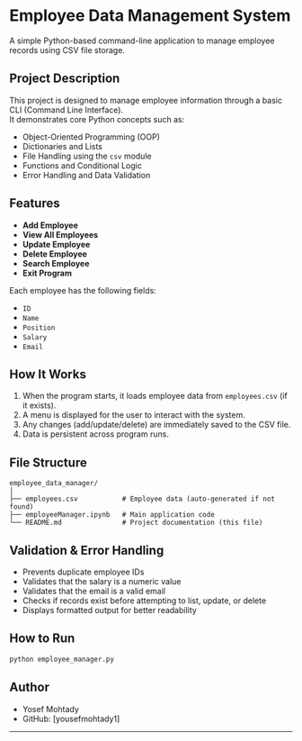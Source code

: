 # Employee Data Management System

A simple Python-based command-line application to manage employee records using CSV file storage.

## Project Description

This project is designed to manage employee information through a basic CLI (Command Line Interface).  
It demonstrates core Python concepts such as:

- Object-Oriented Programming (OOP)
- Dictionaries and Lists
- File Handling using the `csv` module
- Functions and Conditional Logic
- Error Handling and Data Validation

## Features

- **Add Employee**
- **View All Employees**
- **Update Employee**
- **Delete Employee**
- **Search Employee**
- **Exit Program**

Each employee has the following fields:

- `ID`
- `Name`
- `Position`
- `Salary`
- `Email`

## How It Works

1. When the program starts, it loads employee data from `employees.csv` (if it exists).
2. A menu is displayed for the user to interact with the system.
3. Any changes (add/update/delete) are immediately saved to the CSV file.
4. Data is persistent across program runs.

## File Structure

```
employee_data_manager/
│
├── employees.csv           # Employee data (auto-generated if not found)
├── employeeManager.ipynb   # Main application code
└── README.md               # Project documentation (this file)
```

## Validation & Error Handling

- Prevents duplicate employee IDs
- Validates that the salary is a numeric value
- Validates that the email is a valid email
- Checks if records exist before attempting to list, update, or delete
- Displays formatted output for better readability

## How to Run

```bash
python employee_manager.py
```

## Author

- Yosef Mohtady
- GitHub: [yousefmohtady1]

---
